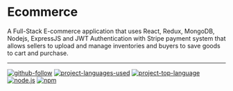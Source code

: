 # Ecommerce
A Full-Stack E-commerce application that uses React, Redux, MongoDB, Nodejs, ExpressJS and JWT Authentication with  Stripe payment system that allows sellers to upload and manage inventories and buyers to save goods to cart and purchase.

<hr>

  [![github-follow](https://img.shields.io/github/followers/VimalShetty07?label=Follow&logoColor=purple&style=social)](https://github.com/VimalShetty07)
  [![project-languages-used](https://img.shields.io/github/languages/count/imbingz/MERN-stack-ecommerce)](https://github.com/VimalShetty07/Ecommerce)
  [![project-top-language](https://img.shields.io/github/languages/top/imbingz/MERN-stack-ecommerce?color=blueviolet)](https://github.com/VimalShetty07/Ecommerce)
  [![node.js](https://img.shields.io/node/v/c?color=pink)](https://nodejs.org/en/)
  [![npm](https://img.shields.io/npm/v/npm?color=blue&logo=npm)](https://www.npmjs.com/package/inquirer)
